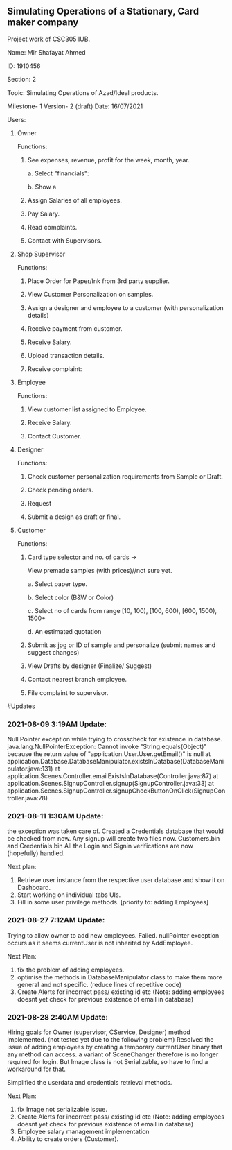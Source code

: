 ## Simulating Operations of a Stationary, Card maker company
Project work of CSC305 IUB.


Name: Mir Shafayat Ahmed

ID: 1910456

Section: 2

Topic: Simulating Operations of Azad/Ideal products.

Milestone- 1 Version- 2 (draft) Date: 16/07/2021

Users:

1.  Owner

    Functions:

    1.  See expenses, revenue, profit for the week, month, year.

        a.  Select "financials":

        b.  Show a

    2.  Assign Salaries of all employees.

    3.  Pay Salary.

    4.  Read complaints.

    5.  Contact with Supervisors.


2.  Shop Supervisor

    Functions:

    1.  Place Order for Paper/Ink from 3rd party supplier.

    2.  View Customer Personalization on samples.

    3.  Assign a designer and employee to a customer (with personalization
        details)

    4.  Receive payment from customer.

    5.  Receive Salary.

    6.  Upload transaction details.

    7.  Receive complaint:

3.  Employee

    Functions:

    1.  View customer list assigned to Employee.

    2.  Receive Salary.

    3.  Contact Customer.


4.  Designer

    Functions:

    1.  Check customer personalization requirements from Sample or Draft.

    2.  Check pending orders.

    3.  Request

    4.  Submit a design as draft or final.

5.  Customer

    Functions:

    1.  Card type selector and no. of cards ->

        View premade samples (with prices)//not sure yet.

        a.  Select paper type.

        b.  Select color (B&W or Color)

        c.  Select no of cards from range \[10, 100), \[100, 600), \[600, 1500),
            1500+

        d.  An estimated quotation

    2.  Submit as jpg or ID of sample and personalize (submit names and
        suggest changes)

    3.  View Drafts by designer (Finalize/ Suggest)

    4.  Contact nearest branch employee.

    5.  File complaint to supervisor.



















#Updates


### 2021-08-09 3:19AM Update:
Null Pointer exception while trying to crosscheck for existence in database.
java.lang.NullPointerException: Cannot invoke "String.equals(Object)" because the return value of "application.User.User.getEmail()" is null
        at application.Database.DatabaseManipulator.existsInDatabase(DatabaseManipulator.java:131)
        at application.Scenes.Controller.emailExistsInDatabase(Controller.java:87)
        at application.Scenes.SignupController.signup(SignupController.java:33)
        at application.Scenes.SignupController.signupCheckButtonOnClick(SignupController.java:78)


### 2021-08-11 1:30AM Update:
the exception was taken care of. Created a Credentials database that would be checked from now. Any signup will create two files now. Customers.bin and Credentials.bin
All the Login and Signin verifications are now (hopefully) handled.

Next plan: 
1. Retrieve user instance from the respective user database and show it on Dashboard.
2. Start working on individual tabs UIs.
3. Fill in some user privilege methods. [priority to: adding Employees]

### 2021-08-27 7:12AM Update:
Trying to allow owner to add new employees. Failed. nullPointer exception occurs as it seems currentUser is not inherited by AddEmployee.

Next Plan:
1. fix the problem of adding employees.
2. optimise the methods in DatabaseManipulator class to make them more general and not specific. (reduce lines of repetitive code)
3. Create Alerts for incorrect pass/ existing id etc (Note: adding employees doesnt yet check for previous existence of email in database)

### 2021-08-28 2:40AM Update:
Hiring goals for Owner (supervisor, CService, Designer) method implemented. (not tested yet due to the following problem)
Resolved the issue of adding employees by creating a temporary currentUser binary that any method can access.
a variant of SceneChanger therefore is no longer required for login.
But Image class is not Serializable, so have to find a workaround for that.

Simplified the userdata and credentials retrieval methods.

Next Plan:
1. fix Image not serializable issue.
2. Create Alerts for incorrect pass/ existing id etc (Note: adding employees doesnt yet check for previous existence of email in database)
3. Employee salary management implementation
4. Ability to create orders (Customer).



